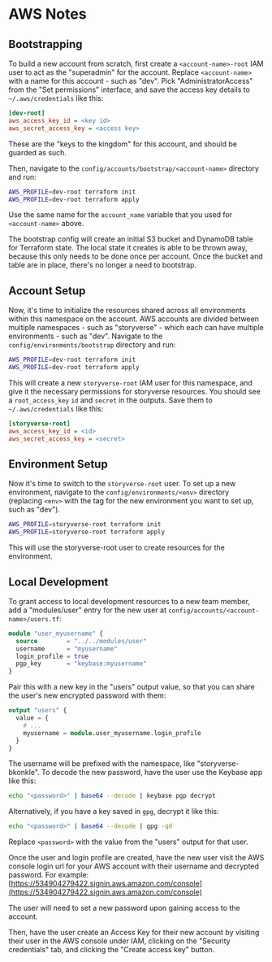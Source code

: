 # AWS Notes

## Bootstrapping

To build a new account from scratch, first create a `<account-name>-root` IAM user to act as the "superadmin" for the account. Replace `<account-name>` with a name for this account - such as "dev". Pick "AdministratorAccess" from the "Set permissions" interface, and save the access key details to `~/.aws/credentials` like this:

```ini
[dev-root]
aws_access_key_id = <key id>
aws_secret_access_key = <access key>
```

These are the "keys to the kingdom" for this account, and should be guarded as such.

Then, navigate to the `config/accounts/bootstrap/<account-name>` directory and run:

```sh
AWS_PROFILE=dev-root terraform init
AWS_PROFILE=dev-root terraform apply
```

Use the same name for the `account_name` variable that you used for `<account-name>` above.

The bootstrap config will create an initial S3 bucket and DynamoDB table for Terraform state. The local state it creates is able to be thrown away, because this only needs to be done once per account. Once the bucket and table are in place, there's no longer a need to bootstrap.

## Account Setup

Now, it's time to initialize the resources shared across all environments within this namespace on the account. AWS accounts are divided between multiple namespaces - such as "storyverse" - which each can have multiple environments - such as "dev". Navigate to the `config/environments/bootstrap` directory and run:

```sh
AWS_PROFILE=dev-root terraform init
AWS_PROFILE=dev-root terraform apply
```

This will create a new `storyverse-root` IAM user for this namespace, and give it the necessary permissions for storyverse resources. You should see a `root_access_key` `id` and `secret` in the outputs. Save them to `~/.aws/credentials` like this:

```ini
[storyverse-root]
aws_access_key_id = <id>
aws_secret_access_key = <secret>

```

## Environment Setup

Now it's time to switch to the `storyverse-root` user. To set up a new environment, navigate to the `config/environments/<env>` directory (replacing `<env>` with the tag for the new environment you want to set up, such as "dev").

```sh
AWS_PROFILE=storyverse-root terraform init
AWS_PROFILE=storyverse-root terraform apply
```

This will use the storyverse-root user to create resources for the environment.

## Local Development

To grant access to local development resources to a new team member, add a "modules/user" entry for the new user at `config/accounts/<account-name>/users.tf`:

```tf
module "user_myusername" {
  source        = "../../modules/user"
  username      = "myusername"
  login_profile = true
  pgp_key       = "keybase:myusername"
}
```

Pair this with a new key in the "users" output value, so that you can share the user's new encrypted password with them:

```tf
output "users" {
  value = {
    # ...
    myusername = module.user_myusername.login_profile
  }
}
```

The username will be prefixed with the namespace, like "storyverse-bkonkle". To decode the new password, have the user use the Keybase app like this:

```sh
echo "<password>" | base64 --decode | keybase pgp decrypt
```

Alternatively, if you have a key saved in `gpg`, decrypt it like this:

```sh
echo "<password>" | base64 --decode | gpg -qd
```

Replace `<password>` with the value from the "users" output for that user.

Once the user and login profile are created, have the new user visit the AWS console login url for your AWS account with their username and decrypted password. For example: [https://534904279422.signin.aws.amazon.com/console](https://534904279422.signin.aws.amazon.com/console)

The user will need to set a new password upon gaining access to the account.

Then, have the user create an Access Key for their new account by visiting their user in the AWS console under IAM, clicking on the "Security credentials" tab, and clicking the "Create access key" button.
